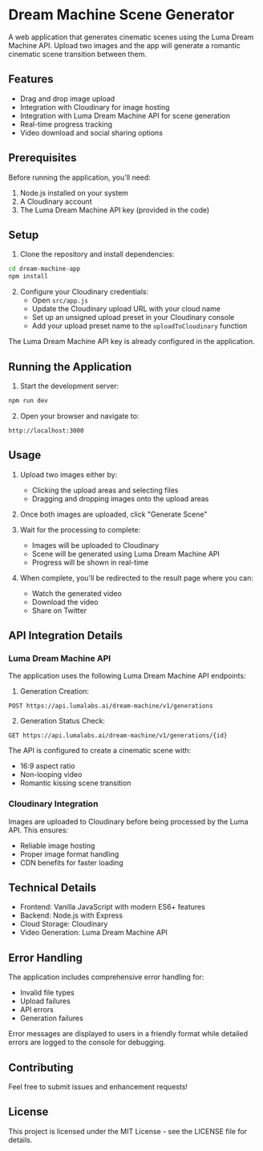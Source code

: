 # Dream Machine Scene Generator

A web application that generates cinematic scenes using the Luma Dream Machine API. Upload two images and the app will generate a romantic cinematic scene transition between them.

## Features

- Drag and drop image upload
- Integration with Cloudinary for image hosting
- Integration with Luma Dream Machine API for scene generation
- Real-time progress tracking
- Video download and social sharing options

## Prerequisites

Before running the application, you'll need:

1. Node.js installed on your system
2. A Cloudinary account
3. The Luma Dream Machine API key (provided in the code)

## Setup

1. Clone the repository and install dependencies:
```bash
cd dream-machine-app
npm install
```

2. Configure your Cloudinary credentials:
   - Open `src/app.js`
   - Update the Cloudinary upload URL with your cloud name
   - Set up an unsigned upload preset in your Cloudinary console
   - Add your upload preset name to the `uploadToCloudinary` function

The Luma Dream Machine API key is already configured in the application.

## Running the Application

1. Start the development server:
```bash
npm run dev
```

2. Open your browser and navigate to:
```
http://localhost:3000
```

## Usage

1. Upload two images either by:
   - Clicking the upload areas and selecting files
   - Dragging and dropping images onto the upload areas

2. Once both images are uploaded, click "Generate Scene"

3. Wait for the processing to complete:
   - Images will be uploaded to Cloudinary
   - Scene will be generated using Luma Dream Machine API
   - Progress will be shown in real-time

4. When complete, you'll be redirected to the result page where you can:
   - Watch the generated video
   - Download the video
   - Share on Twitter

## API Integration Details

### Luma Dream Machine API

The application uses the following Luma Dream Machine API endpoints:

1. Generation Creation:
```
POST https://api.lumalabs.ai/dream-machine/v1/generations
```

2. Generation Status Check:
```
GET https://api.lumalabs.ai/dream-machine/v1/generations/{id}
```

The API is configured to create a cinematic scene with:
- 16:9 aspect ratio
- Non-looping video
- Romantic kissing scene transition

### Cloudinary Integration

Images are uploaded to Cloudinary before being processed by the Luma API. This ensures:
- Reliable image hosting
- Proper image format handling
- CDN benefits for faster loading

## Technical Details

- Frontend: Vanilla JavaScript with modern ES6+ features
- Backend: Node.js with Express
- Cloud Storage: Cloudinary
- Video Generation: Luma Dream Machine API

## Error Handling

The application includes comprehensive error handling for:
- Invalid file types
- Upload failures
- API errors
- Generation failures

Error messages are displayed to users in a friendly format while detailed errors are logged to the console for debugging.

## Contributing

Feel free to submit issues and enhancement requests!

## License

This project is licensed under the MIT License - see the LICENSE file for details.
